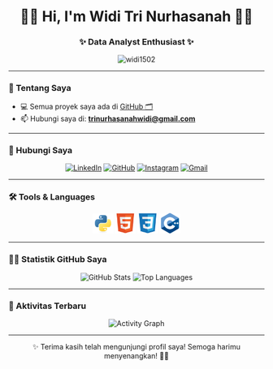 <div align="center">
  <h1>🌻🌻 Hi, I'm Widi Tri Nurhasanah 🌻🌻</h1>
  <h3>✨ Data Analyst Enthusiast ✨</h3>
</div>

<p align="center">
  <img src="https://komarev.com/ghpvc/?username=widi1502&label=👀%20Profile%20Views&color=ff69b4&style=flat" alt="widi1502" />
</p>

---

### 🌼 Tentang Saya
- 💻 Semua proyek saya ada di [GitHub 🗂️](https://github.com/widi1502)
- 📫 Hubungi saya di: **trinurhasanahwidi@gmail.com**

---

### 💌 Hubungi Saya
<p align="center">
  <a href="https://www.linkedin.com/in/widi-tri-nurhasanah-562420272/" target="_blank"><img src="https://img.shields.io/badge/LinkedIn-%23ff69b4.svg?style=for-the-badge&logo=linkedin&logoColor=white" alt="LinkedIn"></a>
  <a href="https://github.com/widi1502" target="_blank"><img src="https://img.shields.io/badge/GitHub-%2312100E.svg?style=for-the-badge&logo=github&logoColor=white" alt="GitHub"></a>
  <a href="https://www.instagram.com/widitrin_/" target="_blank"><img src="https://img.shields.io/badge/Instagram-%23ff69b4.svg?style=for-the-badge&logo=instagram&logoColor=white" alt="Instagram"></a>
  <a href="mailto:trinurhasanahwidi@gmail.com"><img src="https://img.shields.io/badge/Gmail-%23ff69b4?style=for-the-badge&logo=gmail&logoColor=white" alt="Gmail"></a>
</p>

---

### 🛠️ Tools & Languages
<p align="center">
  <img src="https://raw.githubusercontent.com/devicons/devicon/master/icons/python/python-original.svg" alt="Python" width="40" height="40"/>
  <img src="https://raw.githubusercontent.com/devicons/devicon/master/icons/html5/html5-original.svg" alt="HTML" width="40" height="40"/>
  <img src="https://raw.githubusercontent.com/devicons/devicon/master/icons/css3/css3-original.svg" alt="CSS" width="40" height="40"/>
  <img src="https://raw.githubusercontent.com/devicons/devicon/master/icons/cplusplus/cplusplus-original.svg" alt="C++" width="40" height="40"/>
</p>

---

### 🐱‍👤 Statistik GitHub Saya
<div align="center">
  <img src="https://github-readme-stats.vercel.app/api?username=widi1502&show_icons=true&theme=radical&title_color=ff69b4&text_color=ffb6c1&icon_color=ff69b4" alt="GitHub Stats" height="180em"/>
  <img src="https://github-readme-stats.vercel.app/api/top-langs/?username=widi1502&layout=compact&theme=radical&title_color=ff69b4&text_color=ffb6c1" alt="Top Languages" height="180em"/>
</div>

---

### 🎀 Aktivitas Terbaru
<div align="center">
  <img src="https://github-readme-activity-graph.vercel.app/graph?username=widi1502&theme=dracula&color=ff69b4&point=ffb6c1&line=ff69b4" alt="Activity Graph"/>
</div>

---

<p align="center">✨ Terima kasih telah mengunjungi profil saya! Semoga harimu menyenangkan! 🌸💖</p>
